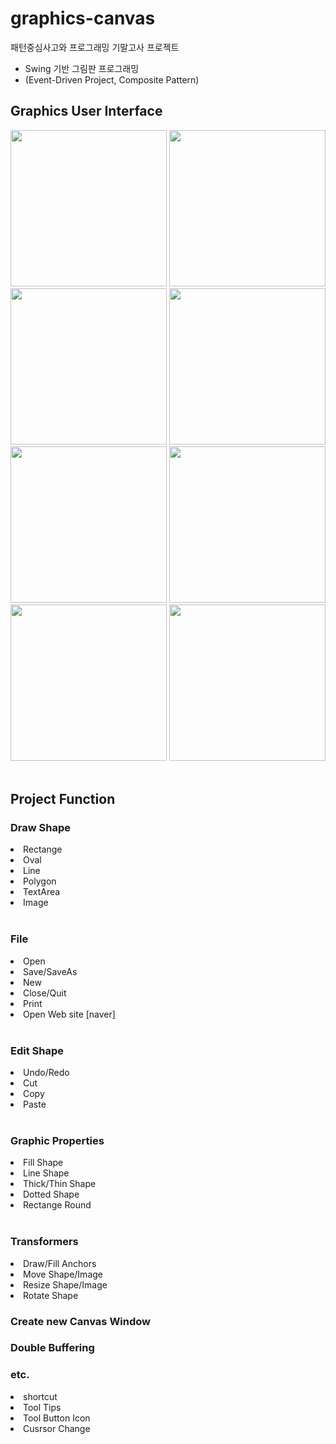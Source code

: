 # graphics-canvas
패턴중심사고와 프로그래밍 기말고사 프로젝트
- Swing 기반 그림판 프로그래밍 
- (Event-Driven Project, Composite Pattern)

<h2> Graphics User Interface </h2>
<div float = left>
<img src="https://user-images.githubusercontent.com/90203250/177532186-9eeecb2f-8dec-4b98-9c43-0016ad123eed.png" width="250" height="250">
<img src="https://user-images.githubusercontent.com/90203250/177532841-f26a4de8-6467-427b-8f52-86141599e3f3.png" width="250" height="250">
<img src="https://user-images.githubusercontent.com/90203250/177532934-6c80bff7-fa27-44ac-bf90-99b731a7fab3.png" width="250" height="250">
<img src="https://user-images.githubusercontent.com/90203250/177533111-fa99da35-57fc-458f-962e-0579980f67a8.png" width="250" height="250">
<img src="https://user-images.githubusercontent.com/90203250/177533401-597aad37-2484-4935-8e6b-d0c0e46c4988.png" width="250" height="250">
<img src="https://user-images.githubusercontent.com/90203250/177533546-89adef2c-249b-42a8-a0e7-c10e930babf2.png" width="250" height="250">
<img src="https://user-images.githubusercontent.com/90203250/177533609-ad255035-a0d1-4d1f-b036-2810f2abd026.png" width="250" height="250">
<img src="https://user-images.githubusercontent.com/90203250/177533957-f5eda312-4511-412c-944f-5d6d42702536.png" width="250" height="250">
</div>


<br>
<h2> Project Function </h2>
<h3> Draw Shape </h3>
<li>Rectange</li>
<li>Oval</li>
<li>Line</li>
<li>Polygon</li>
<li>TextArea</li></li>
<li>Image</li>

<br>
<h3> File </h3>
<li>Open</li>
<li>Save/SaveAs</li>
<li>New</li>
<li>Close/Quit</li>
<li>Print</li>
<li>Open Web site [naver]</li>
<br>

<h3> Edit Shape </h3>
<li>Undo/Redo</li>
<li>Cut</li>
<li>Copy</li>
<li>Paste</li>

<br>
<h3> Graphic Properties </h3>
<li>Fill Shape</li>
<li>Line Shape</li>
<li>Thick/Thin Shape</li>
<li>Dotted Shape</li>
<li>Rectange Round</li>

<br>
<h3> Transformers </h3>
<li>Draw/Fill Anchors</li>
<li>Move Shape/Image</li>
<li>Resize Shape/Image</li>
<li>Rotate Shape</li>

<h3> Create new Canvas Window</h3>
<h3> Double Buffering </h3>

<h3>etc. </h3>
<li>shortcut</li>
<li>Tool Tips</li>
<li>Tool Button Icon</li>
<li>Cusrsor Change</li>

